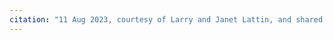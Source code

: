 ```yaml
---
citation: "11 Aug 2023, courtesy of Larry and Janet Lattin, and shared with their permission."
---
```



